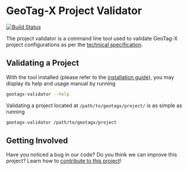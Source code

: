 # GeoTag-X Project Validator

[![Build Status](https://travis-ci.org/geotagx/geotagx-tool-validator.svg?branch=master)](https://travis-ci.org/geotagx/geotagx-tool-validator)

The project validator is a command line tool used to validate GeoTag-X project configurations as per the [technical specification](https://github.com/geotagx/geotagx-documentation/specification.CONFIGURATIONS.md).


## Validating a Project

With the tool installed (please refer to the [installation guide](INSTALL.md)), you may display its help and usage manual by running
```bash
geotagx-validator --help
```

Validating a project located at `/path/to/geotagx/project/` is as simple as running
```bash
geotagx-validator /path/to/geotagx/project
```


## Getting Involved

Have you noticed a bug in our code? Do you think we can improve this project? Learn how to [contribute to this project](CONTRIBUTING.md)!
